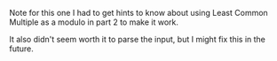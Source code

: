 Note for this one I had to get hints to know about using Least Common Multiple as a modulo in part 2 to make it work.

It also didn't seem worth it to parse the input, but I might fix this in the future.